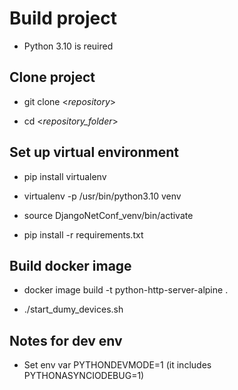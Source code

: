 # Build project

- Python 3.10 is reuired

## Clone project

- git clone <_repository_>

- cd <_repository_folder_>

## Set up virtual environment

- pip install virtualenv

- virtualenv -p /usr/bin/python3.10 venv

- source DjangoNetConf_venv/bin/activate

- pip install -r requirements.txt

## Build docker image

- docker image build -t python-http-server-alpine .

- ./start_dumy_devices.sh

## Notes for dev env

- Set env var PYTHONDEVMODE=1 (it includes PYTHONASYNCIODEBUG=1)
